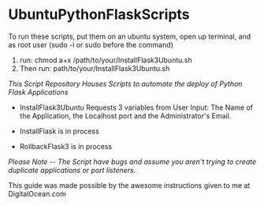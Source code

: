 # UbuntuPythonFlaskScripts
To run these scripts, put them on an ubuntu system, open up terminal, and as root user (sudo -i or sudo before the command) 
1. run: chmod a+x /path/to/your/InstallFlask3Ubuntu.sh
2. Then run: path/to/your/InstallFlask3Ubuntu.sh

*This Script Repository Houses Scripts to automate the deploy of Python Flask Applications*

* InstallFlask3Ubuntu Requests 3 variables from User Input: The Name of the Application, the Localhost port and the Administrator's Email. 

* InstallFlask is in process

* RollbackFlask3 is in process

*Please Note -- The Script have bugs and assume you aren't trying to create duplicate applications or port listeners.*

This guide was made possible by the awesome instructions given to me at DigitalOcean.com